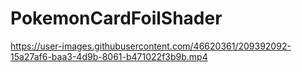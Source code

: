 # PokemonCardFoilShader

https://user-images.githubusercontent.com/46620361/209392092-15a27af6-baa3-4d9b-8061-b471022f3b9b.mp4

